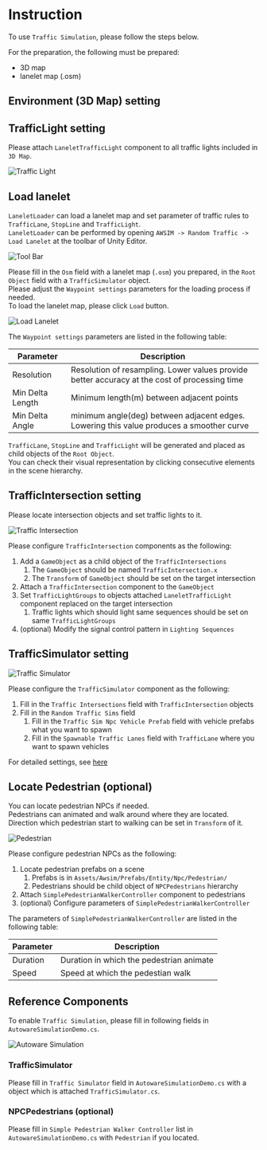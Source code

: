 # Instruction
To use `Traffic Simulation`, please follow the steps below.

For the preparation, the following must be prepared:

- 3D map
- lanelet map (.osm)

## Environment (3D Map) setting

## TrafficLight setting
Please attach `LaneletTrafficLight` component to all traffic lights included in `3D Map`.

![Traffic Light](./traffic_light.png)

## Load lanelet
`LaneletLoader` can load a lanelet map and set parameter of traffic rules to `TrafficLane`, `StopLine` and `TrafficLight`.<br>
`LaneletLoader` can be performed by opening `AWSIM -> Random Traffic -> Load Lanelet` at the toolbar of Unity Editor.

![Tool Bar](./load_lanelet_tool_bar.png)

Please fill in the `Osm` field with a lanelet map (`.osm`) you prepared, in the `Root Object` field with a `TrafficSimulator` object.<br>
Please adjust the `Waypoint settings` parameters for the loading process if needed.<br>
To load the lanelet map, please click `Load` button.

![Load Lanelet](./load_lanelet.png)

The `Waypoint settings` parameters are listed in the following table:

| Parameter | Description |
|---|---|
| Resolution | Resolution of resampling. Lower values provide better accuracy at the cost of processing time |
| Min Delta Length | Minimum length(m) between adjacent points |
| Min Delta Angle | minimum angle(deg) between adjacent edges. Lowering this value produces a smoother curve |

`TrafficLane`, `StopLine` and `TrafficLight` will be generated and placed as child objects of the `Root Object`.<br>
You can check their visual representation by clicking consecutive elements in the scene hierarchy.

## TrafficIntersection setting
Please locate intersection objects and set traffic lights to it.

![Traffic Intersection](./traffic_intersection.png)

Please configure `TrafficIntersection` components as the following:

1. Add a `GameObject` as a child object of the `TrafficIntersections`
    1. The `GameObject` should be named `TrafficIntersection.x`
    2. The `Transform` of `GameObject` should be set on the target intersection
2. Attach a `TrafficIntersection` component to the `GameObject`
3. Set `TrafficLightGroups` to objects attached `LaneletTrafficLight` component replaced on the target intersection
    1. Traffic lights which should light same sequences should be set on same `TrafficLightGroups`
4. (optional) Modify the signal control pattern in `Lighting Sequences`

## TrafficSimulator setting

![Traffic Simulator](./traffic_simulator.png)

Please configure the `TrafficSimulator` component as the following:

1. Fill in the `Traffic Intersections` field with `TrafficIntersection` objects
2. Fill in the `Random Traffic Sims` field
    1. Fill in the `Traffic Sim Npc Vehicle Prefab` field with vehicle prefabs what you want to spawn
    2. Fill in the `Spawnable Traffic Lanes` field with `TrafficLane` where you want to spawn vehicles

For detailed settings, see [here](../Abstract/index.md#configulations)

## Locate Pedestrian (optional)
You can locate pedestrian NPCs if needed.<br>
Pedestrians can animated and walk around where they are located.<br>
Direction which pedestrian start to walking can be set in `Transform` of it.

![Pedestrian](./pedestrian.png)

Please configure pedestrian NPCs as the following:

1. Locate pedestrian prefabs on a scene
    1. Prefabs is in `Assets/Awsim/Prefabs/Entity/Npc/Pedestrian/`
    2. Pedestrians should be child object of `NPCPedestrians` hierarchy
2. Attach `SimplePedestrianWalkerController` component to pedestrians
3. (optional) Configure parameters of `SimplePedestrianWalkerController`

The parameters of `SimplePedestrianWalkerController` are listed in the following table:

| Parameter | Description |
|---|---|
| Duration | Duration in which the pedestrian animate |
| Speed | Speed at which the pedestian walk |

## Reference Components
To enable `Traffic Simulation`, please fill in following fields in `AutowareSimulationDemo.cs`.

![Autoware Simulation](./autoware_simulation.png)

### TrafficSimulator
Please fill in `Traffic Simulator` field in `AutowareSimulationDemo.cs` with a object which is attached `TrafficSimulator.cs`.

### NPCPedestrians (optional)
Please fill in `Simple Pedestrian Walker Controller` list in  `AutowareSimulationDemo.cs` with `Pedestrian` if you located.